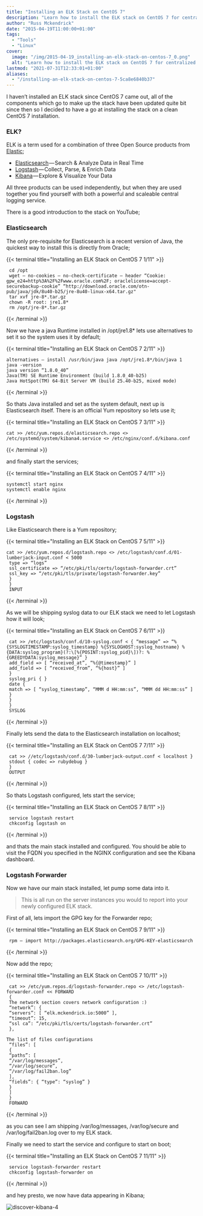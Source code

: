 ```yaml
---
title: "Installing an ELK Stack on CentOS 7"
description: "Learn how to install the ELK stack on CentOS 7 for centralized logging: Elasticsearch, Logstash, and Kibana, step-by-step guide with configuration."
author: "Russ Mckendrick"
date: "2015-04-19T11:00:00+01:00"
tags:
  - "Tools"
  - "Linux"
cover:
  image: "/img/2015-04-19_installing-an-elk-stack-on-centos-7_0.png"
  alt: "Learn how to install the ELK stack on CentOS 7 for centralized logging: Elasticsearch, Logstash, and Kibana, step-by-step guide with configuration."
lastmod: "2021-07-31T12:33:01+01:00"
aliases:
  - "/installing-an-elk-stack-on-centos-7-5ca8e6840b37"
---
```


I haven’t installed an ELK stack since CentOS 7 came out, all of the components which go to make up the stack have been updated quite bit since then so I decided to have a go at installing the stack on a clean CentOS 7 installation.

### ELK?

ELK is a term used for a combination of three Open Source products from [Elastic](https://www.elastic.co/ "Elastic");

- [Elasticsearch](https://www.elastic.co/products/elasticsearch "Elasticsearch") — Search & Analyze Data in Real Time
- [Logstash](https://www.elastic.co/products/logstash "Logstash") — Collect, Parse, & Enrich Data
- [Kibana](https://www.elastic.co/products/kibana "Kibana") — Explore & Visualize Your Data

All three products can be used independently, but when they are used together you find yourself with both a powerful and scaleable central logging service.

There is a good introduction to the stack on YouTube;

### Elasticsearch

The only pre-requisite for Elasticsearch is a recent version of Java, the quickest way to install this is directly from Oracle;

{{< terminal title="Installing an ELK Stack on CentOS 7 1/11" >}}
```
 cd /opt
 wget — no-cookies — no-check-certificate — header “Cookie: gpw_e24=http%3A%2F%2Fwww.oracle.com%2F; oraclelicense=accept-securebackup-cookie” “http://download.oracle.com/otn-pub/java/jdk/8u40-b25/jre-8u40-linux-x64.tar.gz"
 tar xvf jre-8*.tar.gz
 chown -R root: jre1.8*
 rm /opt/jre-8*.tar.gz
```
{{< /terminal >}}

Now we have a java Runtime installed in /opt/jre1.8* lets use alternatives to set it so the system uses it by default;

{{< terminal title="Installing an ELK Stack on CentOS 7 2/11" >}}
```
alternatives — install /usr/bin/java java /opt/jre1.8*/bin/java 1
java -version
java version “1.8.0_40”
Java(TM) SE Runtime Environment (build 1.8.0_40-b25)
Java HotSpot(TM) 64-Bit Server VM (build 25.40-b25, mixed mode)
```
{{< /terminal >}}

So thats Java installed and set as the system default, next up is Elasticsearch itself. There is an official Yum repository so lets use it;

{{< terminal title="Installing an ELK Stack on CentOS 7 3/11" >}}
```
cat >> /etc/yum.repos.d/elasticsearch.repo <> /etc/systemd/system/kibana4.service <> /etc/nginx/conf.d/kibana.conf
```
{{< /terminal >}}

and finally start the services;

{{< terminal title="Installing an ELK Stack on CentOS 7 4/11" >}}
```
systemctl start nginx
systemctl enable nginx
```
{{< /terminal >}}

### Logstash

Like Elasticsearch there is a Yum repository;

{{< terminal title="Installing an ELK Stack on CentOS 7 5/11" >}}
```
cat >> /etc/yum.repos.d/logstash.repo <> /etc/logstash/conf.d/01-lumberjack-input.conf < 5000
 type => “logs”
 ssl_certificate => “/etc/pki/tls/certs/logstash-forwarder.crt”
 ssl_key => “/etc/pki/tls/private/logstash-forwarder.key”
 }
 }
 INPUT
```
{{< /terminal >}}

As we will be shipping syslog data to our ELK stack we need to let Logstash how it will look;

{{< terminal title="Installing an ELK Stack on CentOS 7 6/11" >}}
```
 cat >> /etc/logstash/conf.d/10-syslog.conf < { “message” => “%{SYSLOGTIMESTAMP:syslog_timestamp} %{SYSLOGHOST:syslog_hostname} %{DATA:syslog_program}(?:\[%{POSINT:syslog_pid}\])?: %{GREEDYDATA:syslog_message}” }
 add_field => [ “received_at”, “%{@timestamp}” ]
 add_field => [ “received_from”, “%{host}” ]
 }
 syslog_pri { }
 date {
 match => [ “syslog_timestamp”, “MMM d HH:mm:ss”, “MMM dd HH:mm:ss” ]
 }
 }
 }
 SYSLOG
```
{{< /terminal >}}

Finally lets send the data to the Elasticsearch installation on localhost;

{{< terminal title="Installing an ELK Stack on CentOS 7 7/11" >}}
```
 cat >> //etc/logstash/conf.d/30-lumberjack-output.conf < localhost }
 stdout { codec => rubydebug }
 }
 OUTPUT
```
{{< /terminal >}}

So thats Logstash configured, lets start the service;

{{< terminal title="Installing an ELK Stack on CentOS 7 8/11" >}}
```
 service logstash restart
 chkconfig logstash on
```
{{< /terminal >}}

and thats the main stack installed and configured. You should be able to visit the FQDN you specified in the NGINX configuration and see the Kibana dashboard.

### Logstash Forwarder

Now we have our main stack installed, let pump some data into it.

> This is all run on the server instances you would to report into your newly configured ELK stack.

First of all, lets import the GPG key for the Forwarder repo;

{{< terminal title="Installing an ELK Stack on CentOS 7 9/11" >}}
```
 rpm — import http://packages.elasticsearch.org/GPG-KEY-elasticsearch
```
{{< /terminal >}}

Now add the repo;

{{< terminal title="Installing an ELK Stack on CentOS 7 10/11" >}}
```
 cat >> /etc/yum.repos.d/logstash-forwarder.repo <> /etc/logstash-forwarder.conf << FORWARD
 {
 The network section covers network configuration :)
 “network”: {
 “servers”: [ “elk.mckendrick.io:5000” ],
 “timeout”: 15,
 “ssl ca”: “/etc/pki/tls/certs/logstash-forwarder.crt”
 },

The list of files configurations
 “files”: [
 {
 “paths”: [
 “/var/log/messages”,
 “/var/log/secure”,
 “/var/log/fail2ban.log”
 ],
 “fields”: { “type”: “syslog” }
 }
 ]
 }
 FORWARD
```
{{< /terminal >}}

as you can see I am shipping /var/log/messages, /var/log/secure and /var/log/fail2ban.log over to my ELK stack.

Finally we need to start the service and configure to start on boot;

{{< terminal title="Installing an ELK Stack on CentOS 7 11/11" >}}
```
 service logstash-forwarder restart
 chkconfig logstash-forwarder on
```
{{< /terminal >}}

and hey presto, we now have data appearing in Kibana;

![discover-kibana-4](/img/2015-04-19_installing-an-elk-stack-on-centos-7_1.png)
